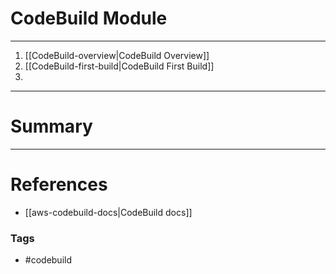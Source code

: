 # CodeBuild Module
___
1. [[CodeBuild-overview|CodeBuild Overview]]
2. [[CodeBuild-first-build|CodeBuild First Build]]
3. 

___
# Summary

--- 

# References
- [[aws-codebuild-docs|CodeBuild docs]]

### Tags
- #codebuild 